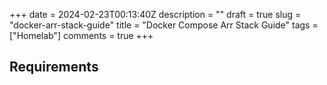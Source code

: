 +++
date = 2024-02-23T00:13:40Z
description = ""
draft = true
slug = "docker-arr-stack-guide"
title = "Docker Compose Arr Stack Guide"
tags = ["Homelab"]
comments = true
+++

## Requirements
